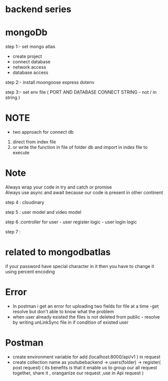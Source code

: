 # backend series

# mongoDb
step 1:- set mongo atlas 
- create project 
- connect database
- network access 
- database access

step 2:- install moongoose express dotenv 

step 3:- set env file ( PORT AND DATABASE CONNECT STRING - not / in string )
 
# NOTE
  - two approach for connect db
   1. direct from index file 
   2. or write the function in  file of folder db and import in index file to execute 

# Note
   Always wrap your code in try and catch or promise    
   Always use async and await because our code is present in other continent


step 4 : cloudinary

step 5 : user model and video model

step 6 :controller for user - user register logic
                            - user login logic 

step 7 : 


# related to mongodbatlas 
  if your password have special character in it then you have to change it using percent encoding 





# Error
- In postman i get an error for uploading two fields for file at a time -get resolve but don't able to know what the problem
- when user already existed the files is not deleted from public - resolve by writing unLinkSync file in if condition of existed user 


# Postman
- create environment variable for add (localhost:8000/api/v1 ) in request 
- create collection name as youtubebackend -> users(folder) -> register( post request) ( its benefits is that it enable us to group our all request together, share it , oranganize our request ,use in Api request )


